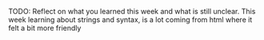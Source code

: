 TODO: Reflect on what you learned this week and what is still unclear.
This week learning about strings and syntax, is a lot coming from html where it felt a bit more friendly